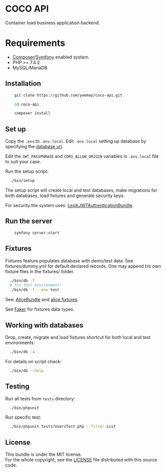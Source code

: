 # COCO API

Container load business application backend.

# Requirements

- [Composer](https://getcomposer.org)/[Symfony](https://symfony.com) enabled system.
- PHP >= 7.4.2
- MySQL/MariaDB

## Installation

```bash
    git clone https://github.com/ywemay/coco-api.git

    cd coco-api

    composer install
```

## Set up

Copy the `.env` to `.env.local`. Edit `.env.local` setting up database by specifying the [database url](https://symfony.com/doc/current/doctrine.html#configuring-the-database).

Edit the `JWT_PASSPHRASE` and `CORS_ALLOW_ORIGIN` variables in `.env.local` file to suit your case.

Run the setup script:

```bash
  ./bin/setup
```
The setup script will create local and test databases, make migrations for both databases,
load fixtures and generate security keys.

For security the system uses: [LexikJWTAuthenticationBundle](https://github.com/lexik/LexikJWTAuthenticationBundle).

## Run the server

```bash
    symfony server:start
```

## Fixtures

Fixtures feature populates database with demo/test data.
See fixtures/dummy.yml for default declared records.
One may append his own fixture files in the fixtures/ folder.

```bash
  ./bin/db -f
  # for test environment:
  ./bin/db -f --env test
```

See: [AliceBundle](https://github.com/hautelook/AliceBundle) and [alice fixtures](https://github.com/nelmio/alice).

See [Faker](https://github.com/fzaninotto/Faker) for fixtures data types.

## Working with databases

Drop, create, migrate and load fixtures shortcut for both local and test environments:

```bash
  ./bin/db -a
```

For details on script check:
```bash
  ./bin/db --help
```
## Testing

Run all tests from `tests` directory:

```bash
  ./bin/phpunit
```

Run specific test:

```bash
  ./bin/phpunit tests/UsersTest.php --filter List
```

## License

This bundle is under the MIT license.  
For the whole copyright, see the [LICENSE](LICENSE) file distributed with this source code.
